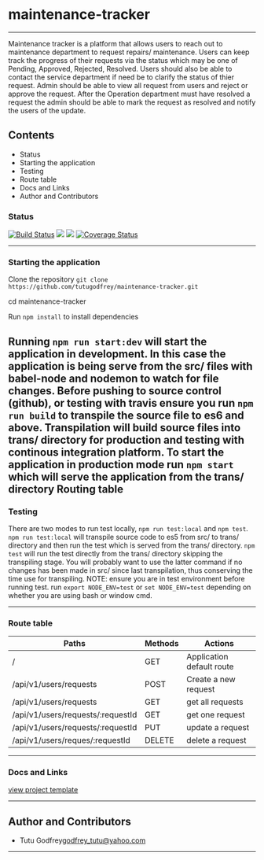 # maintenance-tracker
---

Maintenance tracker is a platform that allows users to reach out to maintenance department to request repairs/ maintenance. Users can keep track the progress of their requests via the status which may be one of Pending, Approved, Rejected, Resolved. Users should also be able to contact the service department if need be to clarify the status of thier request. Admin should be able to view all request from users and reject or approve the request. After the Operation department must have resolved a request the admin should be able to mark the request as resolved and notify the users of the update.

## Contents

* Status
* Starting the application
* Testing
* Route table
* Docs and Links
* Author and Contributors

### Status

[![Build Status](https://www.travis-ci.org/tutugodfrey/maintenance-tracker.svg?branch=feature%2Fserver)](https://www.travis-ci.org/tutugodfrey/maintenance-tracker)
<a href="https://codeclimate.com/github/tutugodfrey/maintenance-tracker/maintainability"><img src="https://api.codeclimate.com/v1/badges/0f04e7782f92cbed6f5f/maintainability" /></a>
<a href="https://codeclimate.com/github/tutugodfrey/maintenance-tracker/test_coverage"><img src="https://api.codeclimate.com/v1/badges/0f04e7782f92cbed6f5f/test_coverage" /></a>
[![Coverage Status](https://coveralls.io/repos/github/tutugodfrey/maintenance-tracker/badge.svg?branch=157581278-chores%2FciIntegrations)](https://coveralls.io/github/tutugodfrey/maintenance-tracker?branch=157581278-chores%2FciIntegrations)

---

### Starting the application

Clone the repository `git clone https://github.com/tutugodfrey/maintenance-tracker.git`

cd maintenance-tracker

Run `npm install` to install dependencies

Running `npm run start:dev` will start the application in development. In this case the application is being serve from the src/ files with babel-node and nodemon to watch for file changes. Before pushing to source control (github), or testing with travis ensure you 
run `npm run build` to transpile the source file to es6 and above. Transpilation will build source files into trans/ directory for production and testing with continous integration platform.
To start the application in production mode run `npm start` which will serve the application from the trans/ directory
Routing table
---

### Testing

There are two modes to run test locally, `npm run test:local` and `npm test`. `npm run test:local` will transpile source code to es5 from src/ to trans/ directory and then run the test which is served from the trans/ directory. `npm test` will run the test directly from the trans/ directory skipping the transpiling stage. You will probably want to use the latter command if no changes has been made in src/ since last transpilation, thus conserving the time use for transpiling.
NOTE: ensure you are in test environment before running test. run `export NODE_ENV=test` or `set NODE_ENV=test` depending on whether you are using bash or window cmd.

---

### Route table

|                    Paths                     |          Methods          |                                     Actions                              |
| -------------------------------------------- | ------------------------- | ------------------------------------------------------------------------ |
| /                                            |  GET                      |  Application default route                                               |
| /api/v1/users/requests                       |  POST                     |  Create a new request                                                    |
| /api/v1/users/requests                       |  GET                      |  get all requests                                                        |
| /api/v1/users/requests/:requestId            |  GET                      |  get one request                                                         |
| /api/v1/users/requests/:requestId            |  PUT                      |  update a request                                                        |
| /api/v1/users/reques/:requestId              |  DELETE                   |  delete a request                                                        |

---

### Docs and Links

[view project template](https://tutugodfrey.github.io/maintenance-tracker/)

---

## Author and Contributors

- Tutu Godfrey<godfrey_tutu@yahoo.com>

---